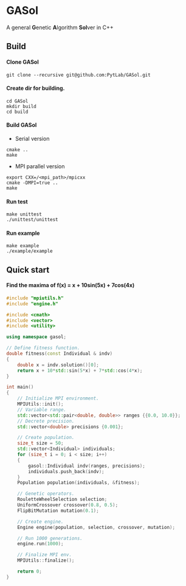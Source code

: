 # GASol

A general **G**enetic **A**lgorithm **Sol**ver in C++ 

## Build

#### Clone GASol

``` shell
git clone --recursive git@github.com:PytLab/GASol.git
```

#### Create dir for building.

``` shell
cd GASol
mkdir build
cd build
```
#### Build GASol

- Serial version
``` shell
cmake ..
make
```

- MPI parallel version
```
export CXX=/<mpi_path>/mpicxx
cmake -DMPI=true ..
make
```

#### Run test
``` shell
make unittest
./unittest/unittest
```
#### Run example

``` shell
make example
./example/example
```

## Quick start

#### Find the maxima of f(x) = x + 10sin(5x) + 7cos(4x)

``` cpp
#include "mpiutils.h"
#include "engine.h"

#include <cmath>
#include <vector>
#include <utility>

using namespace gasol;

// Define fitness function. 
double fitness(const Individual & indv)
{
    double x = indv.solution()[0];
    return x + 10*std::sin(5*x) + 7*std::cos(4*x);
}

int main()
{
    // Initialize MPI environment.
    MPIUtils::init();
    // Variable range.
    std::vector<std::pair<double, double>> ranges {{0.0, 10.0}};
    // Decrete precision.
    std::vector<double> precisions {0.001};

    // Create population.
    size_t size = 50;
    std::vector<Individual> individuals;
    for (size_t i = 0; i < size; i++)
    {
        gasol::Individual indv(ranges, precisions);
        individuals.push_back(indv);
    }
    Population population(individuals, &fitness);

    // Genetic operators.
    RouletteWheelSelection selection;
    UniformCrossover crossover(0.8, 0.5);
    FlipBitMutation mutation(0.1);

    // Create engine.
    Engine engine(population, selection, crossover, mutation);

    // Run 1000 generations.
    engine.run(1000);

    // Finalize MPI env.
    MPIUtils::finalize();

    return 0;
}
```

